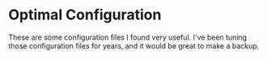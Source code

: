# Optimal Configuration
These are some configuration files I found very useful. I've been tuning those configuration files for years, and it would be great to make a backup.
